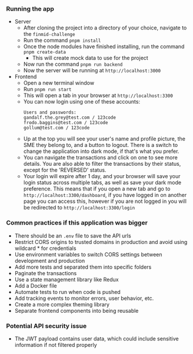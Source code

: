 ### Running the app
- Server
    - After cloning the project into a directory of your choice, navigate to the `finmid-challenge`
    - Run the command `pnpm install`
    - Once the node modules have finished installing, run the command `pnpm create-data`
        - This will create mock data to use for the project
    - Now run the command `pnpm run backend`
    - Now the server will be running at `http://localhost:3000`
- Frontend
    - Open a new terminal window
    - Run `pnpm run start`
    - This will open a tab in your browser at `http://localhost:3300`
    - You can now login using one of these accounts:
        ```
        Users and passwords:
        gandalf.the.grey@test.com / 123code
        frodo.baggins@test.com / 123code
        gollum@test.com / 123code
        ```
    - Up at the top you will see your user's name and profile picture, the SME they belong to, and a button to logout. There is a switch to change the application into dark mode, if that's what you prefer.
    - You can navigate the transactions and click on one to see more details. You are also able to filter the transactions by their status, except for the 'REVERSED' status.
    - Your login will expire after 1 day, and your browser will save your login status across multiple tabs, as well as save your dark mode preference. This means that if you open a new tab and go to `http://localhost:3300/dashboard`, if you have logged in on another page you can access this, however if you are not logged in you will be redirected to `http://localhost:3300/login`


### Common practices if this application was bigger
- There should be an `.env` file to save the API urls  
- Restrict CORS origins to trusted domains in production and avoid using wildcard * for credentials
- Use environment variables to switch CORS settings between development and production
- Add more tests and separated them into specific folders
- Paginate the transactions
- Use a state management library like Redux
- Add a Docker file
- Automate tests to run when code is pushed
- Add tracking events to monitor errors, user behavior, etc.
- Create a more complex theming library
- Separate frontend components into being reusable

### Potential API security issue
- The JWT payload contains user data, which could include sensitive information if not filtered properly

